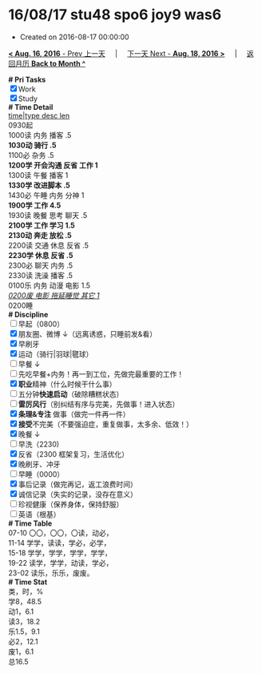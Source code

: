 # 16/08/17 stu48 spo6 joy9 was6

- Created on 2016-08-17 00:00:00

[**< Aug. 16, 2016** - Prev 上一天](/lifelogs/2016/08/d16.md) &nbsp; &nbsp; | &nbsp; &nbsp; [下一天 Next - **Aug. 18, 2016 >**](/lifelogs/2016/08/d18.md) &nbsp; &nbsp; |  &nbsp; &nbsp; [返回月历 **Back to Month ^**](/lifelogs/2016/08/index.md)
<br/><div><b># Pri Tasks</b></div><div><input checked="true" type="checkbox"/>Work</div><div><input checked="true" type="checkbox"/>Study</div><div><b># Time Detail</b></div><div><u>time|type desc len</u></div><div>0930起</div><div>1000读 内务 播客 .5</div><div><b>1030动 骑行 .5</b></div><div>1100必 杂务 .5</div><div><b>1200学 开会沟通 反省 工作 1</b></div><div>1300读 午餐 播客 1</div><div><b>1330学 改进脚本 .5</b></div><div>1430必 午睡 内务 分神 1</div><div><b>1900学 工作 4.5</b></div><div>1930读 晚餐 思考 聊天 .5</div><div><b>2100学 工作 学习 1.5</b></div><div><b>2130动 奔走 放松 .5</b></div><div>2200读 交通 休息 反省 .5</div><div><b>2230学 休息 反省 .5</b></div><div>2300必 聊天 内务 .5</div><div>2330读 洗澡 播客 .5</div><div>0100乐 内务 动漫 电影 1.5</div><div><u><i>0200废 电影 拖延睡觉 其它 1</i></u></div><div>0200睡</div><div><b># Discipline</b></div><div><input type="checkbox"/>早起（0800）</div><div><input checked="true" type="checkbox"/>朋友圈、微博 ↓（远离诱惑，只睡前发&amp;看）</div><div><input checked="true" type="checkbox"/>早刷牙</div><div><input checked="true" type="checkbox"/>运动（骑行|羽球|毽球）</div><div><input type="checkbox"/>早餐 ↓</div><div><input type="checkbox"/>先吃早餐+内务！再一到工位，先做完最重要的工作！</div><div><input checked="true" type="checkbox"/><b>职业</b>精神（什么时候干什么事）</div><div><input type="checkbox"/>五分钟<b>快速启动</b>（破除糟糕状态）</div><div><input type="checkbox"/><b>雷厉风行</b>（别纠结有序与完美，先做事！进入状态）</div><div><input checked="true" type="checkbox"/><b>条理&amp;专注</b> 做事（做完一件再一件）</div><div><input checked="true" type="checkbox"/><b>接受</b>不完美（不要强迫症，重复做事，太多余、低效！）</div><div><input checked="true" type="checkbox"/>晚餐 ↓</div><div><input type="checkbox"/>早洗（2230)</div><div><input checked="true" type="checkbox"/>反省（2300 框架复习，生活优化）</div><div><input checked="true" type="checkbox"/>晚刷牙、冲牙</div><div><input type="checkbox"/>早睡（0000）</div><div><input checked="true" type="checkbox"/>事后记录（做完再记，返工浪费时间）</div><div><input checked="true" type="checkbox"/>诚信记录（失实的记录，没存在意义）</div><div><input type="checkbox"/>珍视健康（保养身体，保持舒服）</div><div><input type="checkbox"/>英语（根基）</div><div><b># Time Table</b></div><div>07-10 〇〇，〇〇，〇读，动必，</div><div>11-14 学学，读读，学必，必学，</div><div>15-18 学学，学学，学学，学学，</div><div>19-22 读学，学学，动读，学必，</div><div>23-02 读乐，乐乐，废废。</div><div><b># Time Stat</b></div><div>类，时，%</div><div>学8，48.5</div><div>动1，6.1</div><div>读3，18.2</div><div>乐1.5，9.1</div><div>必2，12.1</div><div>废1，6.1</div><div>总16.5</div>
